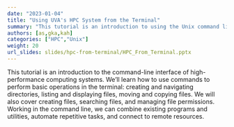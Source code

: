 ```yaml
---
date: "2023-01-04"
title: "Using UVA's HPC System from the Terminal"
summary: "This tutorial is an introduction to using the Unix command line on UVA's HPC System."
authors: [as,gka,kah]
categories: ["HPC","Unix"]
weight: 20
url_slides: slides/hpc-from-terminal/HPC_From_Terminal.pptx
---
```


This tutorial is an introduction to the command-line interface of high-performance computing systems. We’ll learn how to use commands to perform basic operations in the terminal: creating and navigating directories, listing and displaying files, moving and copying files. We will also cover creating files, searching files, and managing file permissions. Working in the command line, we can combine existing programs and utilities, automate repetitive tasks, and connect to remote resources.
